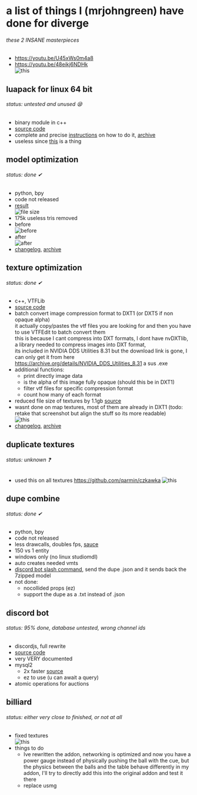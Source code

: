 # a list of things I (mrjohngreen) have done for diverge
###### these 2 INSANE masterpieces
- https://youtu.be/U45xWs0m4a8
- https://youtu.be/48eikj6NDHk  
![this](https://i.imgur.com/dR3I4Ok.png)
## luapack for linux 64 bit
###### status: untested and unused 😪
- binary module in c++
- [source code](https://github.com/therealjohngreen/luapacklinux64)
- complete and precise [instructions](https://discord.com/channels/619968869125062656/771506522970783795/1282549825887277118) on how to do it, [archive](https://i.imgur.com/xnohv0p.png)
- useless since [this](https://github.com/A5R13L/gmsv_apakr_plugin) is a thing
## model optimization
###### status: done ✔
- python, bpy
- code not released
- [result](https://discord.com/channels/619968869125062656/771506522970783795/1255902657801879552)  
![file size](https://i.imgur.com/EDa4hMo.png)
- 175k useless tris removed
- before  
![before](https://i.imgur.com/Hjj22dM.png)
- after  
![after](https://i.imgur.com/poEwJLe.png)
- [changelog](https://discord.com/channels/619968869125062656/771506516762820688/1269676598735540276), [archive](https://i.imgur.com/vo3zM1Y.png)
## texture optimization
###### status: done ✔
- c++, VTFLib
- [source code](https://github.com/therealjohngreen/VTFstuff)
- batch convert image compression format to DXT1 (or DXT5 if non opaque alpha)  
it actually copy/pastes the vtf files you are looking for and then you have to use VTFEdit to batch convert them  
this is because I cant compress into DXT formats, I dont have nvDXTlib, a library needed to compress images into DXT format,  
its included in NVIDIA DDS Utilities 8.31 but the download link is gone, I can only get it from here https://archive.org/details/NVIDIA_DDS_Utilities_8.31 a sus .exe
- additional functions:
  - print directly image data
  - is the alpha of this image fully opaque (should this be in DXT1)
  - filter vtf files for specific compression format
  - count how many of each format
- reduced file size of textures by 1.1gb [source](https://i.imgur.com/Fw1ZENV.png)
- wasnt done on map textures, most of them are already in DXT1 (todo: retake that screenshot but align the stuff so its more readable)  
![this](https://i.imgur.com/hJKX70c.png)  
- [changelog](https://discord.com/channels/619968869125062656/771506516762820688/1292577481303392318), [archive](https://i.imgur.com/Ga1HCX8.png)
## duplicate textures
###### status: unknown ❓
- used this on all textures <https://github.com/qarmin/czkawka>
![this](https://i.imgur.com/tT0pjOP.png)
## dupe combine
###### status: done ✔
- python, bpy
- code not released
- less drawcalls, doubles fps, [sauce](https://www.mapcore.org/articles/tutorials/static-prop-combine-in-csgo-r111/)
- 150 vs 1 entity
- windows only (no linux studiomdl)
- auto creates needed vmts
- [discord bot slash command](https://i.imgur.com/knj1g3Q.png), send the dupe .json and it sends back the 7zipped model
- not done:
  - nocollided props (ez)
  - support the dupe as a .txt instead of .json
## discord bot
###### status: 95% done, database untested, wrong channel ids
- discordjs, full rewrite
- [source code](https://github.com/Pendred/divergebot-new)
- very VERY documented
- mysql2
  - 2x faster [source](https://i.imgur.com/bCwqrwo.png)
  - ez to use (u can await a query)
- atomic operations for auctions
## billiard
###### status: either very close to finished, or not at all
- fixed textures  
![this](https://i.imgur.com/AZ2snCD.png)
- things to do
  - Ive rewritten the addon, networking is optimized and now you have a power gauge instead of physically pushing the ball with the cue, but the physics between the balls and the table behave differently in my addon, I'll try to directly add this into the original addon and test it there
  - replace usmg